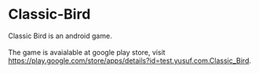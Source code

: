 # Classic-Bird
Classic Bird is an android game.</br></br>
The game is avaialable at google play store, visit https://play.google.com/store/apps/details?id=test.yusuf.com.Classic_Bird.
